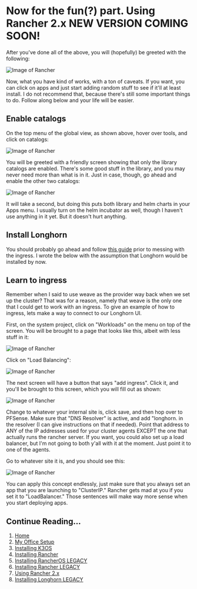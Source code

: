 # Now for the fun(?) part. Using Rancher 2.x NEW VERSION COMING SOON!

After you've done all of the above, you will (hopefully) be greeted with the following:

![Image of Rancher](https://raw.githubusercontent.com/tlfjar/rancher-projects/master/Using-Rancher/Images/Rancher%20starting%20screen.png)

Now, what you have kind of works, with a ton of caveats. If you want, you can click on apps and just start adding random stuff to see if it'll at least install. I do not recommend that, because there's still some important things to do. Follow along below and your life will be easier.

## Enable catalogs

On the top menu of the global view, as shown above, hover over tools, and click on catalogs:

![Image of Rancher](https://raw.githubusercontent.com/tlfjar/rancher-projects/master/Using-Rancher/Images/Rancher%20add%20catalogs.png)

You will be greeted with a friendly screen showing that only the library catalogs are enabled. There's some good stuff in the library, and you may never need more than what is in it. Just in case, though, go ahead and enable the other two catalogs:

![Image of Rancher](https://raw.githubusercontent.com/tlfjar/rancher-projects/master/Using-Rancher/Images/Catalogs.png)

It will take a second, but doing this puts both library and helm charts in your Apps menu. I usually turn on the helm incubator as well, though I haven't use anything in it yet. But it doesn't hurt anything.

## Install Longhorn

You should probably go ahead and follow [this guide](https://github.com/tlfjar/rancher-projects/blob/master/Installing-Longhorn.md) prior to messing with the ingress. I wrote the below with the assumption that Longhorn would be installed by now.

## Learn to ingress

Remember when I said to use weave as the provider way back when we set up the cluster? That was for a reason, namely that weave is the only one that I could get to work with an ingress. To give an example of how to ingress, lets make a way to connect to our Longhorn UI.

First, on the system project, click on "Workloads" on the menu on top of the screen. You will be brought to a page that looks like this, albeit with less stuff in it:

![Image of Rancher](https://raw.githubusercontent.com/tlfjar/rancher-projects/master/Using-Rancher/Images/System%20workloads.png)

Click on "Load Balancing":

![Image of Rancher](https://raw.githubusercontent.com/tlfjar/rancher-projects/master/Using-Rancher/Images/System%20workloads%20A.png)

The next screen will have a button that says "add ingress". Click it, and you'll be brought to this screen, which you will fill out as shown:

![Image of Rancher](https://raw.githubusercontent.com/tlfjar/rancher-projects/master/Using-Rancher/Images/Rancher%20ingress.png)

Change <yourinternalsitehere> to whatever your internal site is, click save, and then hop over to PFSense. Make sure that "DNS Resolver" is active, and add "longhorn.<yourinternalsitehere> in the resolver (I can give instructions on that if needed). Point that address to ANY of the IP addresses used for your cluster agents EXCEPT the one that actually runs the rancher server. If you want, you could also set up a load balancer, but I'm not going to both y'all with it at the moment. Just point it to one of the agents.

Go to whatever site it is, and you should see this:

![Image of Rancher](https://raw.githubusercontent.com/tlfjar/rancher-projects/master/Using-Rancher/Images/Longhorn%20ui%20screen.png)

You can apply this concept endlessly, just make sure that you always set an app that you are launching to "ClusterIP." Rancher gets mad at you if you set it to "LoadBalancer." Those sentences will make way more sense when you start deploying apps.

## Continue Reading...

1. [Home](https://github.com/tlfjar/rancher-projects/blob/master/README.md)
2. [My Office Setup](https://github.com/tlfjar/rancher-projects/blob/master/office-setup/office-setup.md)
3. [Installing K3OS](https://github.com/tlfjar/rancher-projects/blob/master/Install-RancherOS/Install-RancherOS.md)
4. [Installing Rancher](https://github.com/tlfjar/rancher-projects/blob/master/Install-Rancher-Server/Install-Rancher-Server.md)
5. [Installing RancherOS LEGACY](https://github.com/tlfjar/rancher-projects/blob/master/Install-RancherOS-Legacy/Install-RancherOS.md)
6. [Installing Rancher LEGACY](https://github.com/tlfjar/rancher-projects/blob/master/Install-Rancher-Server-Legacy/Install-Rancher-Server.md)
7. [Using Rancher 2.x](https://github.com/tlfjar/rancher-projects/blob/master/Using-Rancher/Using-Rancher.md)
8. [Installing Longhorn LEGACY](https://github.com/tlfjar/rancher-projects/blob/master/Installing-Longhorn-Legacy/Installing-Longhorn.md)
